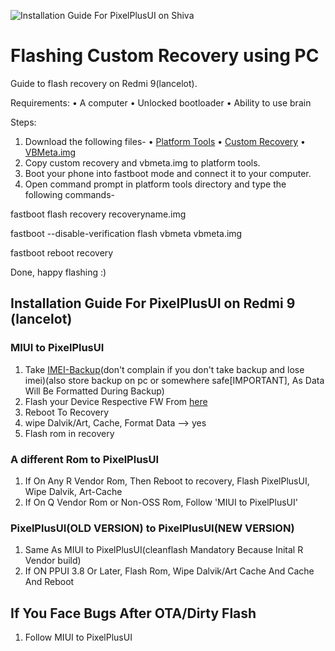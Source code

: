 ![Installation Guide For PixelPlusUI on Shiva](https://i.imgur.com/pmZkslu.png "Installation")

# Flashing Custom Recovery using PC 
Guide to flash recovery on Redmi 9(lancelot).

Requirements:
• A computer
• Unlocked bootloader
• Ability to use brain

Steps:
1. Download the following files-
• [Platform Tools](https://developer.android.com/studio/releases/platform-tools)
• [Custom Recovery](https://telegram.me/HelioG85_Updates/268)
• [VBMeta.img](https://telegram.me/HelioG85_Unified/198424)
2. Copy custom recovery and vbmeta.img to platform tools.
3. Boot your phone into fastboot mode and connect it to your computer.
4. Open command prompt in platform tools directory and type the following commands-

fastboot flash recovery recoveryname.img

fastboot --disable-verification flash vbmeta vbmeta.img

fastboot reboot recovery

Done, happy flashing :)

## Installation Guide For PixelPlusUI on Redmi 9 (lancelot)


### MIUI to PixelPlusUI
1. Take [IMEI-Backup](https://telegram.me/HelioG85_Unified/242714)(don't complain if you don't take backup and lose imei)(also store backup on pc or somewhere safe[IMPORTANT], As Data Will Be Formatted During Backup)
2. Flash your Device Respective FW From [here](https://telegram.me/HelioG85_Unified/248386)
3. Reboot To Recovery
4. wipe Dalvik/Art, Cache, Format Data --> yes
5. Flash rom in recovery


### A different Rom to PixelPlusUI
1. If On Any R Vendor Rom, Then Reboot to recovery, Flash PixelPlusUI, Wipe Dalvik, Art-Cache
2. If On Q Vendor Rom or Non-OSS Rom, Follow 'MIUI to PixelPlusUI'


### PixelPlusUI(OLD VERSION) to PixelPlusUI(NEW VERSION)
1. Same As MIUI to PixelPlusUI(cleanflash Mandatory Because Inital R Vendor build)
1. If ON PPUI 3.8 Or Later, Flash Rom, Wipe Dalvik/Art Cache And Cache And Reboot

## If You Face Bugs After OTA/Dirty Flash
1. Follow MIUI to PixelPlusUI
